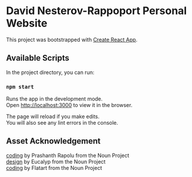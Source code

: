 # David Nesterov-Rappoport Personal Website

This project was bootstrapped with [Create React App](https://github.com/facebook/create-react-app).

## Available Scripts

In the project directory, you can run:

### `npm start`

Runs the app in the development mode.<br />
Open [http://localhost:3000](http://localhost:3000) to view it in the browser.

The page will reload if you make edits.<br />
You will also see any lint errors in the console.

## Asset Acknowledgement
[coding](https://thenounproject.com/search/?q=coding&i=2828165) by Prashanth Rapolu from the Noun Project<br />
[design](https://thenounproject.com/term/design/3160558/) by Eucalyp from the Noun Project<br />
[coding](https://thenounproject.com/term/coding/2933328/) by Flatart from the Noun Project<br />
 